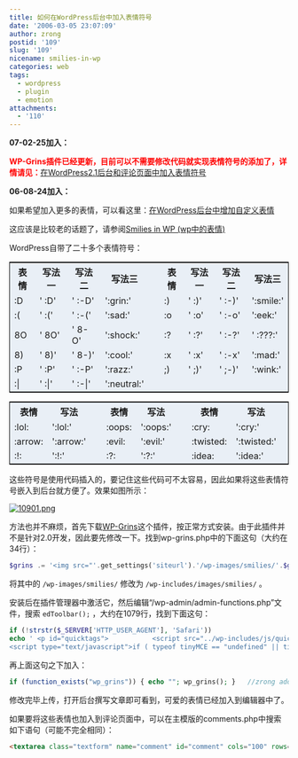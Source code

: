 ```yaml
---
title: 如何在WordPress后台中加入表情符号
date: '2006-03-05 23:07:09'
author: zrong
postid: '109'
slug: '109'
nicename: smilies-in-wp
categories: web
tags:
  - wordpress
  - plugin
  - emotion
attachments:
  - '110'
---
```


**07-02-25加入：**

<span style="color: red; font-weight: bold">WP-Grins插件已经更新，目前可以不需要修改代码就实现表情符号的添加了，详情请见：</span>[在WordPress2.1后台和评论页面中加入表情符号](https://blog.zengrong.net/post/326.html)

**06-08-24加入：**

如果希望加入更多的表情，可以看这里：[在WordPress后台中增加自定义表情](https://blog.zengrong.net/post/167.html)

这应该是比较老的话题了，请参阅[Smilies in WP (wp中的表情)](http://dark.supercn.net/index.php/81/)

WordPress自带了二十多个表情符号：

<table style="border: 1px solid black; background: #e9eff6 none repeat scroll 0% 50%; -moz-background-clip: -moz-initial; -moz-background-origin: -moz-initial; -moz-background-inline-policy: -moz-initial">
<tr>
<th>
表情

</th>
<th>
写法一

</th>
<th>
写法二

</th>
<th>
写法三

</th>
<th>
</th>
<th>
表情

</th>
<th>
写法一

</th>
<th>
写法二

</th>
<th>
写法三

</th>
</tr>
<tr>
<td>
:D

</td>
<td>
' :D'

</td>
<td>
' :-D'

</td>
<td>
':grin:'

</td>
<td>
 

</td>
<td>
:)

</td>
<td>
' :)'

</td>
<td>
' :-)'

</td>
<td>
':smile:'

</td>
</tr>
<tr>
<td>
:(

</td>
<td>
' :('

</td>
<td>
' :-('

</td>
<td>
':sad:'

</td>
<td>
 

</td>
<td>
:o

</td>
<td>
' :o'

</td>
<td>
' :-o'

</td>
<td>
':eek:'

</td>
</tr>
<tr>
<td>
8O

</td>
<td>
' 8O'

</td>
<td>
' 8-O'

</td>
<td>
':shock:'

</td>
<td>
 

</td>
<td>
:?

</td>
<td>
' :?'

</td>
<td>
' :-?'

</td>
<td>
' :???:'

</td>
</tr>
<tr>
<td>
8)

</td>
<td>
' 8)'

</td>
<td>
' 8-)'

</td>
<td>
':cool:'

</td>
<td>
 

</td>
<td>
:x

</td>
<td>
' :x'

</td>
<td>
' :-x'

</td>
<td>
':mad:'

</td>
</tr>
<tr>
<td>
:P

</td>
<td>
' :P'

</td>
<td>
' :-P'

</td>
<td>
':razz:'

</td>
<td>
 

</td>
<td>
;)

</td>
<td>
' ;)'

</td>
<td>
' ;-)'

</td>
<td>
':wink:'

</td>
</tr>
<tr>
<td>
:|

</td>
<td>
' :|'

</td>
<td>
' :-|'

</td>
<td>
':neutral:'

</td>
</tr>
</table>
<table style="border: 1px solid black; background: #e9eff6 none repeat scroll 0% 50%; -moz-background-clip: -moz-initial; -moz-background-origin: -moz-initial; -moz-background-inline-policy: -moz-initial">
<tr>
<th>
表情

</th>
<th>
写法

</th>
<th>
</th>
<th>
表情

</th>
<th>
写法

</th>
<th>
</th>
<th>
表情

</th>
<th>
写法

</th>
<th>
</th>
<th>
表情

</th>
<th>
写法

</th>
</tr>
<tr>
<td>
:lol:

</td>
<td>
':lol:'

</td>
<td>
 

</td>
<td>
:oops:

</td>
<td>
':oops:'

</td>
<td>
 

</td>
<td>
:cry:

</td>
<td>
':cry:'

</td>
<td>
 

</td>
<td>
:mrgreen:

</td>
<td>
':mrgreen:'

</td>
</tr>
<tr>
<td>
:arrow:

</td>
<td>
':arrow:'

</td>
<td>
 

</td>
<td>
:evil:

</td>
<td>
':evil:'

</td>
<td>
 

</td>
<td>
:twisted:

</td>
<td>
':twisted:'

</td>
<td>
 

</td>
<td>
:roll:

</td>
<td>
':roll:'

</td>
</tr>
<tr>
<td>
:!:

</td>
<td>
':!:'

</td>
<td>
 

</td>
<td>
:?:

</td>
<td>
':?:'

</td>
<td>
 

</td>
<td>
:idea:

</td>
<td>
':idea:'

</td>
</tr>
</table>

这些符号是使用代码插入的，要记住这些代码可不太容易，因此如果将这些表情符号嵌入到后台就方便了。效果如图所示：  

[![10901.png](/uploads/2006/03/10901.png)](/uploads/2006/03/10901.png "10901.png")

<!--more-->

方法也并不麻烦，首先下载[WP-Grins](http://www.alexking.org/blog/2004/01/24/wp-grins-clickable-smilies-hack/)这个插件，按正常方式安装。由于此插件并不是针对2.0开发，因此要先修改一下。找到wp-grins.php中的下面这句（大约在34行）：

``` php
$grins .= '<img src="'.get_settings('siteurl').'/wp-images/smilies/'.$grin.'" onclick="grin(\''.$tag.'\');" alt="'.$tag.'" /> ';
```

将其中的 `/wp-images/smilies/`  修改为 `/wp-includes/images/smilies/` 。

安装后在插件管理器中激活它，然后编辑“/wp-admin/admin-functions.php”文件，搜索 `edToolbar();` ，大约在1079行，找到下面这句：

``` php
if (!strstr($_SERVER['HTTP_USER_AGENT'], 'Safari'))
echo ' <p id="quicktags"> 			<script src="../wp-includes/js/quicktags.js" type="text/javascript"></script>
<script type="text/javascript">if ( typeof tinyMCE == "undefined" || tinyMCE.configs.length < 1 ) edToolbar();</script>';
```

再上面这句之下加入：

``` php
if (function_exists("wp_grins")) { echo ""; wp_grins(); }	//zrong added
```

修改完毕上传，打开后台撰写文章即可看到，可爱的表情已经加入到编辑器中了。

如果要将这些表情也加入到评论页面中，可以在主模版的comments.php中搜索如下语句（可能不完全相同）：

``` html
<textarea class="textform" name="comment" id="comment" cols="100" rows="10" tabindex="4"></textarea>
```
